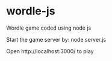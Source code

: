 # wordle-js
Wordle game coded using node js


Start the game server by:
node server.js 


Open http://localhost:3000/ to play
